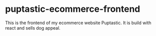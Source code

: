 # puptastic-ecommerce-frontend
This is the frontend of my ecommerce website Puptastic. It is build with react and sells dog appeal.
